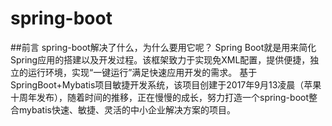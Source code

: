 # spring-boot
##前言
spring-boot解决了什么，为什么要用它呢？
Spring Boot就是用来简化Spring应用的搭建以及开发过程。该框架致力于实现免XML配置，提供便捷，独立的运行环境，实现“一键运行”满足快速应用开发的需求。
基于SpringBoot+Mybatis项目敏捷开发系统，该项目创建于2017年9月13凌晨（苹果十周年发布），随着时间的推移，正在慢慢的成长，努力打造一个spring-boot整合mybatis快速、敏捷、灵活的中小企业解决方案的项目。


